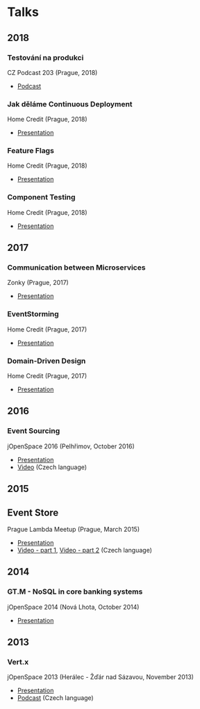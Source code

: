 # Talks

## 2018

### Testování na produkci

CZ Podcast 203 (Prague, 2018)

- [Podcast](https://soundcloud.com/czpodcast-1/cz-podcast-203-testovani-na-produkci)

### Jak děláme Continuous Deployment

Home Credit (Prague, 2018)

- [Presentation](./2018_jopenspace/Jak_delame_Continuous_Deployment.pdf)

### Feature Flags

Home Credit (Prague, 2018)

- [Presentation](./2018_home_credit/Feature_Flags.pdf)

### Component Testing

Home Credit (Prague, 2018)

- [Presentation](./2018_home_credit/Component_Testing.pdf)

## 2017

### Communication between Microservices

Zonky (Prague, 2017)

- [Presentation](./2017_zonky/Communication_between_Microservices.pdf)

### EventStorming

Home Credit (Prague, 2017)

- [Presentation](./2017_home_credit/EventStorming.pdf)

### Domain-Driven Design

Home Credit (Prague, 2017)

- [Presentation](./2017_home_credit/Domain-Driven_Design.pdf)

## 2016

### Event Sourcing

jOpenSpace 2016 (Pelhřimov, October 2016)

- [Presentation](./2016_jopenspace/Event_Sourcing.pdf)
- [Video](https://youtu.be/cXcmyByShjE) (Czech language)


## 2015

## Event Store

Prague Lambda Meetup (Prague, March 2015)

- [Presentation](http://slides.com/zdenekmerta/event-processing-with-event-store/#/)
- [Video - part 1](https://www.youtube.com/watch?v=JQJZY2tiT4A), [Video - part 2](https://www.youtube.com/watch?v=bU3jO2rVlzg) (Czech language)

## 2014

### GT.M - NoSQL in core banking systems

jOpenSpace 2014 (Nová Lhota, October 2014)

- [Presentation](./2014_jopenspace/GT.M_-_NoSQL_in_core_banking_systems)

## 2013

###  Vert.x

jOpenSpace 2013 (Herálec - Žďár nad Sázavou, November 2013)

- [Presentation](./2013_jopenspace/Vertx.pdf)
- [Podcast](http://jopenspace.cz/data/2013/audio/jOpenSpace-2013-Zdenek-Merta.mp3) (Czech language)